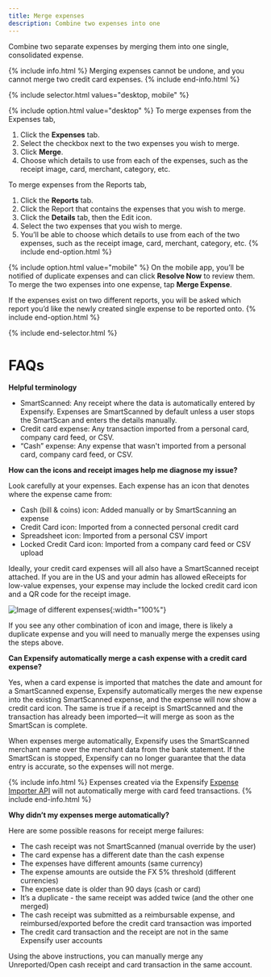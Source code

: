 ```yaml
---
title: Merge expenses
description: Combine two expenses into one
---
```


Combine two separate expenses by merging them into one single, consolidated expense.

{% include info.html %}
Merging expenses cannot be undone, and you cannot merge two credit card expenses.
{% include end-info.html %}

{% include selector.html values="desktop, mobile" %}

{% include option.html value="desktop" %}
To merge expenses from the Expenses tab,

1. Click the **Expenses** tab.
2. Select the checkbox next to the two expenses you wish to merge.
3. Click **Merge**.
4. Choose which details to use from each of the expenses, such as the receipt image, card, merchant, category, etc.

To merge expenses from the Reports tab,

1. Click the **Reports** tab.
2. Click the Report that contains the expenses that you wish to merge.
3. Click the **Details** tab, then the Edit icon.
4. Select the two expenses that you wish to merge.
5. You’ll be able to choose which details to use from each of the two expenses, such as the receipt image, card, merchant, category, etc.
{% include end-option.html %}

{% include option.html value="mobile" %}
On the mobile app, you’ll be notified of duplicate expenses and can click **Resolve Now** to review them. To merge the two expenses into one expense, tap **Merge Expense**.

If the expenses exist on two different reports, you will be asked which report you’d like the newly created single expense to be reported onto.
{% include end-option.html %}

{% include end-selector.html %}

# FAQs

**Helpful terminology**

- SmartScanned: Any receipt where the data is automatically entered by Expensify. Expenses are SmartScanned by default unless a user stops the SmartScan and enters the details manually.
- Credit card expense: Any transaction imported from a personal card, company card feed, or CSV.
- “Cash” expense: Any expense that wasn't imported from a personal card, company card feed, or CSV. 

**How can the icons and receipt images help me diagnose my issue?**

Look carefully at your expenses. Each expense has an icon that denotes where the expense came from:
- Cash (bill & coins) icon: Added manually or by SmartScanning an expense
- Credit Card icon: Imported from a connected personal credit card
- Spreadsheet icon: Imported from a personal CSV import
- Locked Credit Card icon: Imported from a company card feed or CSV upload

Ideally, your credit card expenses will all also have a SmartScanned receipt attached. If you are in the US and your admin has allowed eReceipts for low-value expenses, your expense may include the locked credit card icon and a QR code for the receipt image.

![Image of different expenses]({{site.url}}/assets/images/Expenses.png){:width="100%"}

If you see any other combination of icon and image, there is likely a duplicate expense and you will need to manually merge the expenses using the steps above.

**Can Expensify automatically merge a cash expense with a credit card expense?**

Yes, when a card expense is imported that matches the date and amount for a SmartScanned expense, Expensify automatically merges the new expense into the existing SmartScanned expense, and the expense will now show a credit card icon. The same is true if a receipt is SmartScanned and the transaction has already been imported—it will merge as soon as the SmartScan is complete.

When expenses merge automatically, Expensify uses the SmartScanned merchant name over the merchant data from the bank statement. If the SmartScan is stopped, Expensify can no longer guarantee that the data entry is accurate, so the expenses will not merge.

{% include info.html %}
Expenses created via the Expensify [Expense Importer API](https://integrations.expensify.com/Integration-Server/doc/#expense-creator) will not automatically merge with card feed transactions.
{% include end-info.html %}

**Why didn’t my expenses merge automatically?**

Here are some possible reasons for receipt merge failures:
- The cash receipt was not SmartScanned (manual override by the user)
- The card expense has a different date than the cash expense
- The expenses have different amounts (same currency)
- The expense amounts are outside the FX 5% threshold (different currencies)
- The expense date is older than 90 days (cash or card)
- It’s a duplicate - the same receipt was added twice (and the other one merged)
- The cash receipt was submitted as a reimbursable expense, and reimbursed/exported before the credit card transaction was imported
- The credit card transaction and the receipt are not in the same Expensify user accounts

Using the above instructions, you can manually merge any Unreported/Open cash receipt and card transaction in the same account. 
